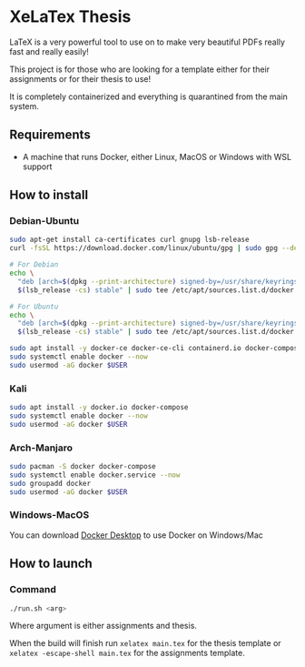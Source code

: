 # XeLaTex Thesis

LaTeX is a very powerful tool to use on to make very beautiful PDFs really fast and really easily!

This project is for those who are looking for a template either for their assignments or for their thesis to use!

It is completely containerized and everything is quarantined from the main system.

## Requirements

* A machine that runs Docker, either Linux, MacOS or Windows with WSL support

## How to install

### Debian-Ubuntu

```sh
sudo apt-get install ca-certificates curl gnupg lsb-release
curl -fsSL https://download.docker.com/linux/ubuntu/gpg | sudo gpg --dearmor -o /usr/share/keyrings/docker-archive-keyring.gpg

# For Debian
echo \
  "deb [arch=$(dpkg --print-architecture) signed-by=/usr/share/keyrings/docker-archive-keyring.gpg] https://download.docker.com/linux/debian \
  $(lsb_release -cs) stable" | sudo tee /etc/apt/sources.list.d/docker.list > /dev/null

# For Ubuntu
echo \
  "deb [arch=$(dpkg --print-architecture) signed-by=/usr/share/keyrings/docker-archive-keyring.gpg] https://download.docker.com/linux/ubuntu \
  $(lsb_release -cs) stable" | sudo tee /etc/apt/sources.list.d/docker.list > /dev/null

sudo apt install -y docker-ce docker-ce-cli containerd.io docker-compose
sudo systemctl enable docker --now
sudo usermod -aG docker $USER
```

### Kali

```sh
sudo apt install -y docker.io docker-compose
sudo systemctl enable docker --now
sudo usermod -aG docker $USER
```

### Arch-Manjaro

```sh
sudo pacman -S docker docker-compose
sudo systemctl enable docker.service --now
sudo groupadd docker
sudo usermod -aG docker $USER
```

### Windows-MacOS

You can download [Docker Desktop](https://www.docker.com/products/docker-desktop) to use Docker on Windows/Mac

## How to launch

### Command

```sh
./run.sh <arg>
```

Where argument is either assignments and thesis.

When the build will finish run ``xelatex main.tex`` for the thesis template or ``xelatex -escape-shell main.tex`` for the assignments template.
